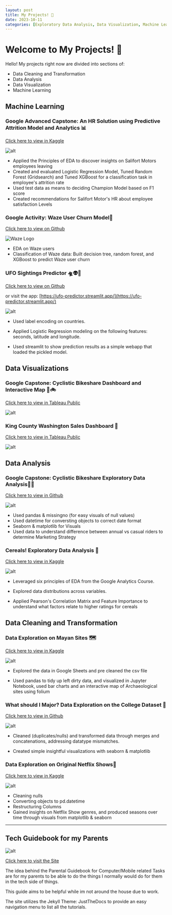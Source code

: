 ```yaml
---
layout: post
title: My Projects! 🚀 
date: 2023-10-11
categories: [Exploratory Data Analysis, Data Visualization, Machine Learning, "Web Development"]
---
```


# Welcome to My Projects! 🔮
Hello! My projects right now are divided into sections of: 
- Data Cleaning and Transformation
- Data Analysis
- Data Visualization
- Machine Learning 

## Machine Learning

### **Google Advanced Capstone: An HR Solution using Predictive Attrition Model and Analytics** 📊
[Click here to view in Kaggle](https://www.kaggle.com/code/dmquindoza/hr-solutions-predictive-model-and-analytics)

![alt](https://i.ibb.co/S5YR03g/image.png)

- Applied the Principles of EDA to discover insights on Salifort Motors employees leaving 
- Created and evaluated Logistic Regression Model, Tuned Random Forest (Gridsearch) and Tuned XGBoost for a classification task in employee's attrition rate 
- Used test data as means to deciding Champion Model based on F1 score
- Created recommendations for Salifort Motor's HR about employee satisfaction Levels

### **Google Activity: Waze User Churn Model**🚙
[Click here to view on Github](https://github.com/davidquindoza/waze_churn_model)

![Waze Logo](https://i.ibb.co/YyBjn3B/Waze-Logo.webp)

- EDA on Waze users 
- Classification of Waze data: Built decision tree, random forest, and XGBoost to predict Waze user churn

### **UFO Sightings Predictor** 🛸👽👾
[Click here to view on Github](https://github.com/davidquindoza/UFO_predictor)

or visit the app:
[https://ufo-predictor.streamlit.app/](https://ufo-predictor.streamlit.app/)

![alt](https://i.ibb.co/vssrrRk/albert-antony-HWQXIYbs8-PM-unsplash.jpg)

- Used label encoding on countries.

- Applied Logistic Regression modeling on the following features: seconds, latitude and longitude.

- Used streamlit to show prediction results as a simple webapp that loaded the pickled model.


## Data Visualizations 

### **Google Capstone: Cyclistic Bikeshare Dashboard and Interactive Map** 🗾🚲
[Click here to view in Tableau Public](https://public.tableau.com/app/profile/david.matthew.quindoza/viz/CyclisticBikeshareDashboardwithRoutes/BikeshareDashboard)

![alt](https://i.ibb.co/n7hqV3Y/image.png)


### **King County Washington Sales Dashboard** 🏡
[Click here to view in Tableau Public](https://public.tableau.com/app/profile/david.matthew.quindoza/viz/InteractiveHouseSalesDashboard/InteractiveHouseSalesDashboard)

![alt](https://i.ibb.co/6X5yR7L/image.png)


## Data Analysis

### **Google Capstone: Cyclistic Bikeshare Exploratory Data Analysis**🚵‍♀️
[Click here to view in Github](https://github.com/davidquindoza/google-bikeshare-capstone)

![alt](https://i.ibb.co/Wkvjxtz/image.png)

- Used pandas & missingno (for easy visuals of null values)
- Used datetime for conversting objects to correct date format
- Seaborn & matplotlib for Visuals
- Used data to understand difference between annual vs casual riders to determine Marketing Strategy

### **Cereals! Exploratory Data Analysis** 🥣
[Click here to view in Kaggle](https://www.kaggle.com/code/dmquindoza/cereals-exploratory-data-analysis)

![alt](https://i.ibb.co/DVVjssw/image.png)


- Leveraged six principles of EDA from the Google Analytics Course.

- Explored data distributions across variables.

- Applied Pearson's Correlation Matrix and Feature Importance to understand what factors relate to higher ratings for cereals 

## Data Cleaning and Transformation

### **Data Exploration on Mayan Sites 🗺️**
[Click here to view in Kaggle](https://www.kaggle.com/code/dmquindoza/exploratory-data-analysis-on-mayan-sites)

![alt](https://i.ibb.co/nb5Zc00/map.png) 

- Explored the data in Google Sheets and pre cleaned the csv file

- Used pandas to tidy up left dirty data, and visualized in Jupyter Notebook, used bar charts and an interactive map of Archaeological sites using folium

### **What should I Major? Data Exploration on the College Dataset 🏫** 
[Click here to view in Github](https://github.com/davidquindoza/colleges_EDA/blob/main/college_dataset/college_dataset.ipynb)

![alt](https://i.ibb.co/zQF4tRT/image.png)

- Cleaned (duplicates/nulls) and transformed data through merges and concatenations, addressing datatype mismatches.

- Created simple insightful visualizations with seaborn & matplotlib

### **Data Exploration on Original Netflix Shows**🍿
[Click here to view in Kaggle](https://www.kaggle.com/code/dmquindoza/original-netflix-shows-exploratory-data-analysis)

![alt](https://i.ibb.co/0XVr9p4/netflix.jpg)

- Cleaning nulls 
- Converting objects to pd.datetime 
- Restructuring Columns
- Gained insights on Netflix Show genres, and produced seasons over time through visuals from matplotlib & seaborn

---

## Tech Guidebook for my Parents

![alt](https://i.ibb.co/ZNR6DJ3/Parent-Guidebook.png)

[Click here to visit the Site](https://davidquindoza.github.io/parentGuidebook/)

The idea behind the Parental Guidebook for Computer/Mobile related Tasks are for my parents to be able to do the things I normally would do for them in the tech side of things.

This guide aims to be helpful while im not around the house due to work.

The site utilizes the Jekyll Theme: JustTheDocs to provide an easy navigation menu to list all the tutorials.




